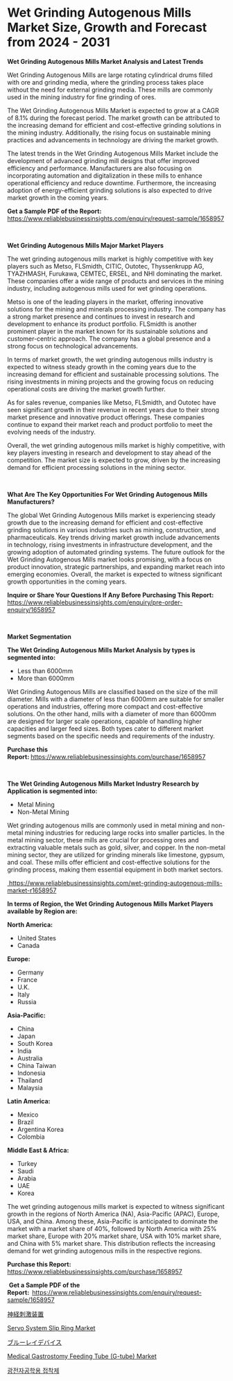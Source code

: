 <p><h1>Wet Grinding Autogenous Mills Market Size, Growth and Forecast from 2024 - 2031</h1></p><p><strong>Wet Grinding Autogenous Mills Market Analysis and Latest Trends</strong></p>
<p><p>Wet Grinding Autogenous Mills are large rotating cylindrical drums filled with ore and grinding media, where the grinding process takes place without the need for external grinding media. These mills are commonly used in the mining industry for fine grinding of ores.</p><p>The Wet Grinding Autogenous Mills Market is expected to grow at a CAGR of 8.1% during the forecast period. The market growth can be attributed to the increasing demand for efficient and cost-effective grinding solutions in the mining industry. Additionally, the rising focus on sustainable mining practices and advancements in technology are driving the market growth.</p><p>The latest trends in the Wet Grinding Autogenous Mills Market include the development of advanced grinding mill designs that offer improved efficiency and performance. Manufacturers are also focusing on incorporating automation and digitalization in these mills to enhance operational efficiency and reduce downtime. Furthermore, the increasing adoption of energy-efficient grinding solutions is also expected to drive market growth in the coming years.</p></p>
<p><strong>Get a Sample PDF of the Report:&nbsp;</strong> <a href="https://www.reliablebusinessinsights.com/enquiry/request-sample/1658957">https://www.reliablebusinessinsights.com/enquiry/request-sample/1658957</a></p>
<p>&nbsp;</p>
<p><strong>Wet Grinding Autogenous Mills Major Market Players</strong></p>
<p><p>The wet grinding autogenous mills market is highly competitive with key players such as Metso, FLSmidth, CITIC, Outotec, Thyssenkrupp AG, TYAZHMASH, Furukawa, CEMTEC, ERSEL, and NHI dominating the market. These companies offer a wide range of products and services in the mining industry, including autogenous mills used for wet grinding operations.</p><p>Metso is one of the leading players in the market, offering innovative solutions for the mining and minerals processing industry. The company has a strong market presence and continues to invest in research and development to enhance its product portfolio. FLSmidth is another prominent player in the market known for its sustainable solutions and customer-centric approach. The company has a global presence and a strong focus on technological advancements.</p><p>In terms of market growth, the wet grinding autogenous mills industry is expected to witness steady growth in the coming years due to the increasing demand for efficient and sustainable processing solutions. The rising investments in mining projects and the growing focus on reducing operational costs are driving the market growth further.</p><p>As for sales revenue, companies like Metso, FLSmidth, and Outotec have seen significant growth in their revenue in recent years due to their strong market presence and innovative product offerings. These companies continue to expand their market reach and product portfolio to meet the evolving needs of the industry.</p><p>Overall, the wet grinding autogenous mills market is highly competitive, with key players investing in research and development to stay ahead of the competition. The market size is expected to grow, driven by the increasing demand for efficient processing solutions in the mining sector.</p></p>
<p>&nbsp;</p>
<p><strong>What Are The Key Opportunities For Wet Grinding Autogenous Mills Manufacturers?</strong></p>
<p><p>The global Wet Grinding Autogenous Mills market is experiencing steady growth due to the increasing demand for efficient and cost-effective grinding solutions in various industries such as mining, construction, and pharmaceuticals. Key trends driving market growth include advancements in technology, rising investments in infrastructure development, and the growing adoption of automated grinding systems. The future outlook for the Wet Grinding Autogenous Mills market looks promising, with a focus on product innovation, strategic partnerships, and expanding market reach into emerging economies. Overall, the market is expected to witness significant growth opportunities in the coming years.</p></p>
<p><strong>Inquire or Share Your Questions If Any Before Purchasing This Report:</strong> <a href="https://www.reliablebusinessinsights.com/enquiry/pre-order-enquiry/1658957">https://www.reliablebusinessinsights.com/enquiry/pre-order-enquiry/1658957</a></p>
<p>&nbsp;</p>
<p><strong>Market Segmentation</strong></p>
<p><strong>The Wet Grinding Autogenous Mills Market Analysis by types is segmented into:</strong></p>
<p><ul><li>Less than 6000mm</li><li>More than 6000mm</li></ul></p>
<p><p>Wet Grinding Autogenous Mills are classified based on the size of the mill diameter. Mills with a diameter of less than 6000mm are suitable for smaller operations and industries, offering more compact and cost-effective solutions. On the other hand, mills with a diameter of more than 6000mm are designed for larger scale operations, capable of handling higher capacities and larger feed sizes. Both types cater to different market segments based on the specific needs and requirements of the industry.</p></p>
<p><strong>Purchase this Report:&nbsp;</strong><a href="https://www.reliablebusinessinsights.com/purchase/1658957">https://www.reliablebusinessinsights.com/purchase/1658957</a></p>
<p>&nbsp;</p>
<p><strong>The Wet Grinding Autogenous Mills Market Industry Research by Application is segmented into:</strong></p>
<p><ul><li>Metal Mining</li><li>Non-Metal Mining</li></ul></p>
<p><p>Wet grinding autogenous mills are commonly used in metal mining and non-metal mining industries for reducing large rocks into smaller particles. In the metal mining sector, these mills are crucial for processing ores and extracting valuable metals such as gold, silver, and copper. In the non-metal mining sector, they are utilized for grinding minerals like limestone, gypsum, and coal. These mills offer efficient and cost-effective solutions for the grinding process, making them essential equipment in both market sectors.</p></p>
<p><a href="https://www.reliablebusinessinsights.com/wet-grinding-autogenous-mills-market-r1658957">&nbsp;https://www.reliablebusinessinsights.com/wet-grinding-autogenous-mills-market-r1658957</a></p>
<p><strong>In terms of Region, the Wet Grinding Autogenous Mills Market Players available by Region are:</strong></p>
<p>
    <p> <strong> North America: </strong>
        <ul>
            <li>United States</li>
            <li>Canada</li>
        </ul>
        </p> 
    <p> <strong> Europe: </strong>
        <ul>
            <li>Germany</li>
            <li>France</li>
            <li>U.K.</li>
            <li>Italy</li>
            <li>Russia</li>
        </ul>
        </p> 
    <p> <strong> Asia-Pacific: </strong>
        <ul>
            <li>China</li>
            <li>Japan</li>
            <li>South Korea</li>
            <li>India</li>
            <li>Australia</li>
            <li>China Taiwan</li>
            <li>Indonesia</li>
            <li>Thailand</li>
            <li>Malaysia</li>
        </ul>
        </p> 
    <p> <strong> Latin America: </strong>
        <ul>
            <li>Mexico</li>
            <li>Brazil</li>
            <li>Argentina Korea</li>
            <li>Colombia</li>
        </ul>
        </p> 
    <p> <strong> Middle East & Africa: </strong>
        <ul>
            <li>Turkey</li>
            <li>Saudi</li>
            <li>Arabia</li>
            <li>UAE</li>
            <li>Korea</li>
        </ul>
    </p>
    </p>
<p><p>The wet grinding autogenous mills market is expected to witness significant growth in the regions of North America (NA), Asia-Pacific (APAC), Europe, USA, and China. Among these, Asia-Pacific is anticipated to dominate the market with a market share of 40%, followed by North America with 25% market share, Europe with 20% market share, USA with 10% market share, and China with 5% market share. This distribution reflects the increasing demand for wet grinding autogenous mills in the respective regions.</p></p>
<p><strong>Purchase this Report: </strong><a href="https://www.reliablebusinessinsights.com/purchase/1658957">https://www.reliablebusinessinsights.com/purchase/1658957</a></p>
<p>&nbsp;<strong>Get a Sample PDF of the Report:&nbsp;&nbsp;</strong><a href="https://www.reliablebusinessinsights.com/enquiry/request-sample/1658957">https://www.reliablebusinessinsights.com/enquiry/request-sample/1658957</a></p>
<p><strong></strong></p>
<p><p><a href="https://medium.com/@germanberge1968/%E7%A5%9E%E7%B5%8C%E5%88%BA%E6%BF%80%E6%A9%9F%E5%99%A8%E5%B8%82%E5%A0%B4%E3%81%AE%E8%A6%8B%E9%80%9A%E3%81%97-%E5%B8%82%E5%A0%B4%E5%8B%95%E5%90%91-%E6%88%90%E9%95%B7-2024%E5%B9%B4%E3%81%8B%E3%82%892031%E5%B9%B4%E3%81%BE%E3%81%A7%E3%81%AE%E4%BA%88%E6%B8%AC-26c21af04b97">神経刺激装置</a></p><p><a href="https://www.linkedin.com/pulse/servo-system-slip-ring-market-competitive-analysis-trends-zxave">Servo System Slip Ring Market</a></p><p><a href="https://medium.com/@s.guest01/%E3%83%96%E3%83%AB%E3%83%BC%E3%83%AC%E3%82%A4%E3%83%87%E3%83%90%E3%82%A4%E3%82%B9%E5%B8%82%E5%A0%B4%E3%81%AE%E8%A6%8F%E6%A8%A1-cagr-%E3%83%88%E3%83%AC%E3%83%B3%E3%83%89-2024-2030-64b5c79a7d0a">ブルーレイデバイス</a></p><p><a href="https://github.com/jsmusil/Market-Research-Report-List-3/blob/main/medical-gastrostomy-feeding-tube-g-tube-market.md">Medical Gastrostomy Feeding Tube (G-tube) Market</a></p><p><a href="https://medium.com/@kirstenhintz/%EA%B4%91%EC%A0%84%EC%9E%90-%EB%B6%80%ED%92%88%EC%9A%A9-%EC%A0%91%EC%B0%A9%EC%A0%9C-%EC%8B%9C%EC%9E%A5-%EC%84%B1%EA%B3%B5%EC%A0%81%EC%9D%B8-%EB%B9%84%EC%A6%88%EB%8B%88%EC%8A%A4-%EC%A0%84%EB%9E%B5%EC%9D%98-%EC%97%B4%EC%87%A0-2031%EB%85%84%EA%B9%8C%EC%A7%80-%EC%98%88%EC%83%81-%EC%98%88%EC%B8%A1-1254c3143cf8">광전자공학용 접착제</a></p></p>